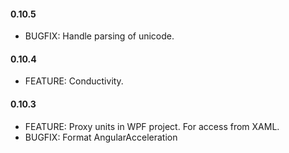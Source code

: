 #### 0.10.5
* BUGFIX: Handle parsing of unicode.

#### 0.10.4
* FEATURE: Conductivity.

#### 0.10.3
* FEATURE: Proxy units in WPF project. For access from XAML.
* BUGFIX: Format AngularAcceleration

